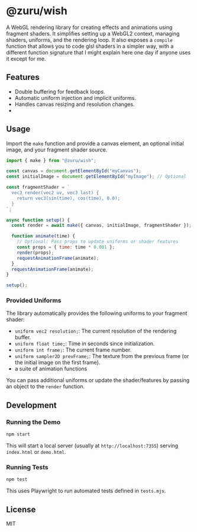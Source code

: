 # @zuru/wish

A WebGL rendering library for creating effects and animations using fragment shaders. It simplifies setting up a WebGL2 context, managing shaders, uniforms, and the rendering loop.
It also exposes a `compile` function that allows you to code glsl shaders in a simpler way, with a different function signature that I might explain here one day if anyone uses it except for me.

## Features

- Double buffering for feedback loops.
- Automatic uniform injection and implicit uniforms.
- Handles canvas resizing and resolution changes.
-

## Usage

Import the `make` function and provide a canvas element, an optional initial image, and your fragment shader source.

```javascript
import { make } from "@zuru/wish";

const canvas = document.getElementById("myCanvas");
const initialImage = document.getElementById("myImage"); // Optional

const fragmentShader = `
  vec3 render(vec2 uv, vec3 last) {
    return vec3(sin(time), cos(time), 0.0);
  }
`;

async function setup() {
  const render = await make({ canvas, initialImage, fragmentShader });

  function animate(time) {
    // Optional: Pass props to update uniforms or shader features
    const props = { time: time * 0.001 };
    render(props);
    requestAnimationFrame(animate);
  }
  requestAnimationFrame(animate);
}

setup();
```

### Provided Uniforms

The library automatically provides the following uniforms to your fragment shader:

- `uniform vec2 resolution;`: The current resolution of the rendering buffer.
- `uniform float time;`: Time in seconds since initialization.
- `uniform int frame;`: The current frame number.
- `uniform sampler2D prevFrame;`: The texture from the previous frame (or the initial image on the first frame).
- a suite of animation functions

You can pass additional uniforms or update the shader/features by passing an object to the `render` function.

## Development

### Running the Demo

```bash
npm start
```

This will start a local server (usually at `http://localhost:7355`) serving `index.html` or `demo.html`.

### Running Tests

```bash
npm test
```

This uses Playwright to run automated tests defined in `tests.mjs`.

## License

MIT

